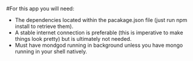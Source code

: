 #For this app you will need:
  - The dependencies located within the pacakage.json file (just run npm install to retrieve them).
  - A stable internet connection is preferable (this is imperative to make things look pretty) but is ultimately not needed.
  - Must have mondgod running in background unless you have mongo running in your shell natively.
